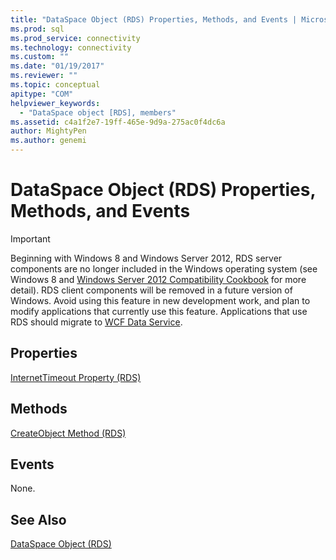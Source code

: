 ```yaml
---
title: "DataSpace Object (RDS) Properties, Methods, and Events | Microsoft Docs"
ms.prod: sql
ms.prod_service: connectivity
ms.technology: connectivity
ms.custom: ""
ms.date: "01/19/2017"
ms.reviewer: ""
ms.topic: conceptual
apitype: "COM"
helpviewer_keywords: 
  - "DataSpace object [RDS], members"
ms.assetid: c4a1f2e7-19ff-465e-9d9a-275ac0f4dc6a
author: MightyPen
ms.author: genemi
---
```

# DataSpace Object (RDS) Properties, Methods, and Events
> [!IMPORTANT]
>  Beginning with Windows 8 and Windows Server 2012, RDS server components are no longer included in the Windows operating system (see Windows 8 and [Windows Server 2012 Compatibility Cookbook](https://www.microsoft.com/download/details.aspx?id=27416) for more detail). RDS client components will be removed in a future version of Windows. Avoid using this feature in new development work, and plan to modify applications that currently use this feature. Applications that use RDS should migrate to [WCF Data Service](https://go.microsoft.com/fwlink/?LinkId=199565).  
  
## Properties  
 [InternetTimeout Property (RDS)](../../../ado/reference/rds-api/internettimeout-property-rds.md)  
  
## Methods  
 [CreateObject Method (RDS)](../../../ado/reference/rds-api/createobject-method-rds.md)  
  
## Events  
 None.  
  
## See Also  
 [DataSpace Object (RDS)](../../../ado/reference/rds-api/dataspace-object-rds.md)


